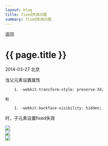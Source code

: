 ```yaml
---
layout: blog
title: fixed失效问题
summary: fixed失效问题
---
```


<span onclick="window.history.back();">返回</span>  

# {{ page.title }}

2014-03-27 北京 


当父元素设置属性

````
	1. -webkit-transform-style: preserve-3d;

和

	1. -webkit-backface-visibility: hidden;
````

时，子元素设置fixed失效

<img src="http://yongxiwang.github.io/images/live1.png"></img><br/>
<img src="http://yongxiwang.github.io/images/live2.png"></img><br/>
<img src="http://yongxiwang.github.io/images/live3.png"></img><br/>

